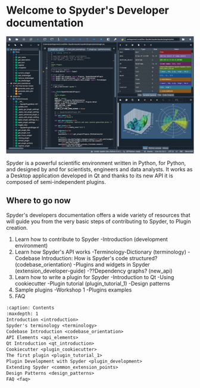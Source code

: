 Welcome to Spyder's Developer documentation
===========================================

![spyder5.png](images/spyder5.png)

Spyder is a powerful scientific environment written in Python, for Python, and designed by and for scientists, engineers and data analysts. It works as a Desktop application developed in Qt and thanks to its new API it is composed of semi-independent plugins.

## Where to go now

Spyder's developers documentation offers a wide variety of resources that will guide you from the very basic steps of contributing to Spyder, to Plugin creation. 

1) Learn how to contribute to Spyder
	-Introduction (development environment)
2) Learn how Spyder's API works
	-Terminology-Dictionary (terminology)
	-Codebase Introduction: How is Spyder's code structured? (codebase_orientation)
	-Plugins and widgets in Spyder (extension_developer-guide)
	-??Dependency graphs? (new_api)
3) Learn how to write a plugin for Spyder
	-Introduction to Qt
	-Using cookiecutter
	-Plugin tutorial (plugin_tutorial_1)
	-Design patterns
4) Sample plugins
	-Workshop 1
	-Plugins examples
5) FAQ

```{toctree}
:caption: Contents
:maxdepth: 1
Introduction <introduction>
Spyder's terminology <terminology>
Codebase Introduction <codebase_orientation>
API Elements <api_elements>
Qt Introduction <qt_introduction>
Cookiecutter <plugin_cookiecutter>
The first plugin <plugin_tutorial_1>
Plugin Development with Spyder <plugin_development>
Extending Spyder <common_extension_points>
Design Patterns <design_patterns>
FAQ <faq>
```
